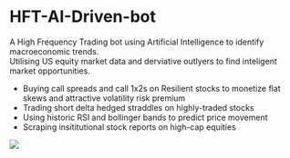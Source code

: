 # HFT-AI-Driven-bot
A High Frequency Trading bot using Artificial Intelligence to identify macroeconomic trends.  
Utilising US equity market data and derviative outlyers to find inteligent market opportunities.

- Buying call spreads and call 1x2s on Resilient stocks to monetize flat skews and attractive volatility risk premium
- Trading short delta  hedged straddles on highly-traded stocks   
- Using historic RSI and bollinger bands to predict price movement  
- Scraping insititutional stock reports on high-cap equities  

<a href="https://www.buymeacoffee.com/amacarter"><img src="https://img.buymeacoffee.com/button-api/?text=Buy me a coffee&emoji=&slug=amacarter&button_colour=BD5FFF&font_colour=ffffff&font_family=Cookie&outline_colour=000000&coffee_colour=FFDD00"></a>
